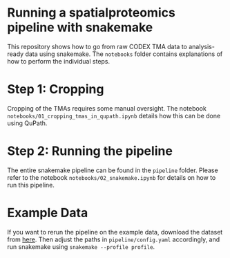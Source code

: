 # Running a spatialproteomics pipeline with snakemake
This repository shows how to go from raw CODEX TMA data to analysis-ready data using snakemake.
The `notebooks` folder contains explanations of how to perform the individual steps.

# Step 1: Cropping
Cropping of the TMAs requires some manual oversight. The notebook `notebooks/01_cropping_tmas_in_qupath.ipynb` details how this can be done using QuPath.

# Step 2: Running the pipeline
The entire snakemake pipeline can be found in the `pipeline` folder. Please refer to the notebook `notebooks/02_snakemake.ipynb` for details on how to run this pipeline.

# Example Data
If you want to rerun the pipeline on the example data, download the dataset from [here](https://www.huber.embl.de/users/matthias/251113_spatialproteomics_example_data.gz). Then adjust the paths in `pipeline/config.yaml` accordingly, and run snakemake using `snakemake --profile profile`.
